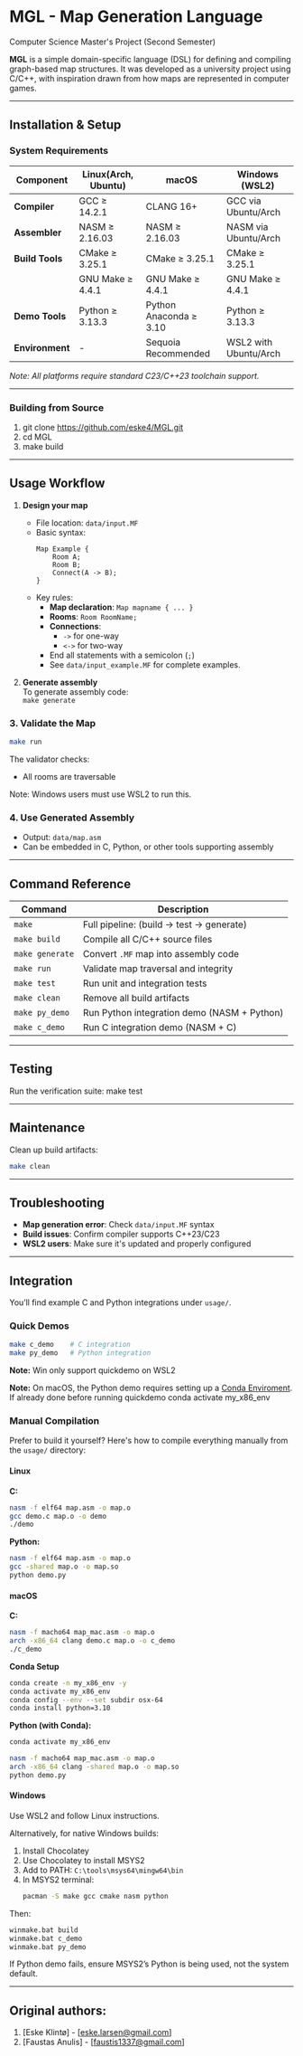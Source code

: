 # MGL - Map Generation Language

Computer Science Master's Project (Second Semester)

**MGL** is a simple domain-specific language (DSL) for defining and compiling graph-based map structures. It was developed as a university project using C/C++, with inspiration drawn from how maps are represented in computer games.


---

## Installation & Setup

### System Requirements

| Component       | Linux(Arch, Ubuntu) | macOS                  | Windows (WSL2)        |
| --------------- | ------------------- | ---------------------- | --------------------- |
| **Compiler**    | GCC ≥ 14.2.1        | CLANG 16+              | GCC via Ubuntu/Arch   |
| **Assembler**   | NASM ≥ 2.16.03      | NASM ≥ 2.16.03         | NASM via Ubuntu/Arch  |
| **Build Tools** | CMake ≥ 3.25.1      | CMake ≥ 3.25.1         | CMake ≥ 3.25.1        |
|                 | GNU Make ≥ 4.4.1    | GNU Make ≥ 4.4.1       | GNU Make ≥ 4.4.1      |
| **Demo Tools**  | Python ≥ 3.13.3     | Python Anaconda ≥ 3.10 | Python ≥ 3.13.3       |
| **Environment** | -                   | Sequoia Recommended    | WSL2 with Ubuntu/Arch |

_Note: All platforms require standard C23/C++23 toolchain support._

---

### Building from Source

1. git clone https://github.com/eske4/MGL.git
2. cd MGL
3. make build

---

## Usage Workflow

1. **Design your map**

   - File location: `data/input.MF`
   - Basic syntax:
     ```
     Map Example {
         Room A;
         Room B;
         Connect(A -> B);
     }
     ```
   - Key rules:
     - **Map declaration**: `Map mapname { ... }`
     - **Rooms**: `Room RoomName;`
     - **Connections**:
       - `->` for one-way
       - `<->` for two-way
     - End all statements with a semicolon (`;`)
     - See `data/input_example.MF` for complete examples.

2. **Generate assembly**  
   To generate assembly code:  
   `make generate`

### 3. Validate the Map

```bash
make run
```

The validator checks:
- All rooms are traversable


Note: Windows users must use WSL2 to run this.

### 4. Use Generated Assembly

- Output: `data/map.asm`
- Can be embedded in C, Python, or other tools supporting assembly


---

## Command Reference

| Command         | Description                                                       |
|----------------|-------------------------------------------------------------------|
| `make`          | Full pipeline: (build -> test -> generate)                        |
| `make build`    | Compile all C/C++ source files                                    |
| `make generate` | Convert `.MF` map into assembly code                              |
| `make run`      | Validate map traversal and integrity                              |
| `make test`     | Run unit and integration tests                                    |
| `make clean`    | Remove all build artifacts                                        |
| `make py_demo`  | Run Python integration demo (NASM + Python)                       |
| `make c_demo`   | Run C integration demo (NASM + C)                                 |

---

## Testing

Run the verification suite:
make test

---

## Maintenance

Clean up build artifacts:

```bash
make clean
```

---

## Troubleshooting

- **Map generation error**: Check `data/input.MF` syntax
- **Build issues**: Confirm compiler supports C++23/C23
- **WSL2 users**: Make sure it's updated and properly configured


---

## Integration

You’ll find example C and Python integrations under `usage/`.


### Quick Demos

```bash
make c_demo    # C integration
make py_demo   # Python integration
```
**Note:** Win only support quickdemo on WSL2

**Note:** On macOS, the Python demo requires setting up a [Conda Enviroment](#conda-setup). If already done before running quickdemo conda activate my_x86_env 

### Manual Compilation

Prefer to build it yourself? Here's how to compile everything manually from the `usage/` directory:

#### Linux

**C:**

```bash
nasm -f elf64 map.asm -o map.o
gcc demo.c map.o -o demo
./demo
```

**Python:**

```bash
nasm -f elf64 map.asm -o map.o
gcc -shared map.o -o map.so
python demo.py
```


#### macOS

**C:**

```bash
nasm -f macho64 map_mac.asm -o map.o
arch -x86_64 clang demo.c map.o -o c_demo
./c_demo
```

**Conda Setup**
```bash
conda create -n my_x86_env -y
conda activate my_x86_env
conda config --env --set subdir osx-64
conda install python=3.10
```

**Python (with Conda):**

```bash
conda activate my_x86_env

nasm -f macho64 map_mac.asm -o map.o
arch -x86_64 clang -shared map.o -o map.so
python demo.py
```

#### Windows

Use WSL2 and follow Linux instructions.

Alternatively, for native Windows builds:

1. Install Chocolatey
2. Use Chocolatey to install MSYS2
3. Add to PATH: `C:\tools\msys64\mingw64\bin`
4. In MSYS2 terminal:
   ```bash
   pacman -S make gcc cmake nasm python
   ```

Then:

```cmd
winmake.bat build
winmake.bat c_demo
winmake.bat py_demo
```

If Python demo fails, ensure MSYS2’s Python is being used, not the system default.

---


## Original authors:

1. [Eske Klintø] - [eske.larsen@gmail.com]
2. [Faustas Anulis] - [faustis1337@gmail.com]
